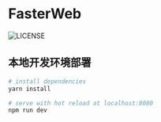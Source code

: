 # FasterWeb

![LICENSE](https://img.shields.io/github/license/yinquanwang/FasterRunner.svg)

## 本地开发环境部署

``` bash
# install dependencies
yarn install

# serve with hot reload at localhost:8080
npm run dev

```
